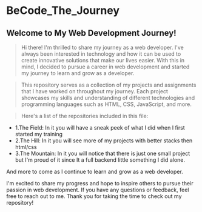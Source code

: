 # BeCode_The_Journey
## Welcome to My Web Development Journey!

>Hi there! I'm thrilled to share my journey as a web developer. I've always been interested in technology and how it can be used to create innovative solutions that make our lives easier. With this in mind, I decided to pursue a career in web development and started my journey to learn and grow as a developer.

>This repository serves as a collection of my projects and assignments that I have worked on throughout my journey. Each project showcases my skills and understanding of different technologies and programming languages such as HTML, CSS, JavaScript, and more.

>Here's a list of the repositories included in this file:

- 1.The Field:    In it you will have a sneak peek of what I did when I first started my training
- 2.The Hill:     In it you will see more of my projects with better stacks then html/css 
- 3.The Mountain: In it you will notice that there is just one small project but I'm proud of it since It a full backend little something I did alone.

And more to come as I continue to learn and grow as a web developer.

I'm excited to share my progress and hope to inspire others to pursue their passion in web development. If you have any questions or feedback, feel free to reach out to me. Thank you for taking the time to check out my repository!
